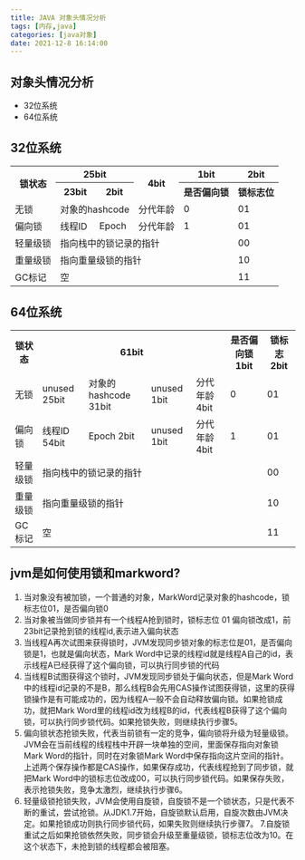 ```yaml
---
title: JAVA 对象头情况分析 
tags: [内存,java]
categories: [java对象]
date: 2021-12-8 16:14:00
---
```


## 对象头情况分析

- 32位系统
- 64位系统

## 32位系统

<table>
<tr>
<th rowspan="2">锁状态</th> <th colspan="2">25bit</th> <th rowspan="2">4bit</th> <th>1bit</th> <th>2bit</th>
</tr>
<tr>
 <th>23bit</th> <th >2bit</th> <th>是否偏向锁</th> <th>锁标志位</th>
</tr>
<tr>
 <td>无锁</td>  <td colspan="2">对象的hashcode</td> <td>分代年龄</td> <td>0</td> <td>01</td>
</tr>
<tr>
 <td>偏向锁</td>  <td>线程ID</td> <td>Epoch</td> <td>分代年龄</td>  <td>1</td> <td>01</td>
</tr>
<tr>
 <td>轻量级锁</td>  <td colspan="4">指向栈中的锁记录的指针</td> <td>00</td>
</tr>
<tr>
 <td>重量级锁</td>  <td colspan="4">指向重量级锁的指针</td> <td>10</td>
</tr>
<tr>
 <td>GC标记</td>  <td colspan="4">空</td> <td>11</td>
</tr>
</table>


## 64位系统

<table>
<tr>
<th >锁状态</th> <th colspan="4">61bit</th> <th >是否偏向锁 1bit</th> <th>锁标志 2bit</th>
</tr>
<tr>
 <td>无锁</td> <td>unused 25bit</td> <td >对象的hashcode 31bit</td> <td>unused 1bit </td> <td>分代年龄 4bit</td> <td>0</td> <td>01</td>
</tr>
<tr>
 <td>偏向锁</td>  <td>线程ID 54bit</td> <td>Epoch 2bit </td> <td>unused 1bit </td> <td>分代年龄 4bit</td>  <td>1</td> <td>01</td>
</tr>
<tr>
 <td>轻量级锁</td>  <td colspan="5">指向栈中的锁记录的指针</td> <td>00</td>
</tr>
<tr>
 <td>重量级锁</td>  <td colspan="5">指向重量级锁的指针</td> <td>10</td>
</tr>
<tr>
 <td>GC标记</td>  <td colspan="5">空</td> <td>11</td>
</tr>
</table>

## jvm是如何使用锁和markword?
 
1. 当对象没有被加锁，一个普通的对象，MarkWord记录对象的hashcode，锁标志位01，是否偏向锁0
2. 当对象被当做同步锁并有一个线程A抢到锁时，锁标志位 01 偏向锁改成1，前23bit记录抢到锁的线程id,表示进入偏向状态
3. 当线程A再次试图来获得锁时，JVM发现同步锁对象的标志位是01，是否偏向锁是1，也就是偏向状态，Mark Word中记录的线程id就是线程A自己的id，表示线程A已经获得了这个偏向锁，可以执行同步锁的代码
4. 当线程B试图获得这个锁时，JVM发现同步锁处于偏向状态，但是Mark Word中的线程id记录的不是B，那么线程B会先用CAS操作试图获得锁，这里的获得锁操作是有可能成功的，因为线程A一般不会自动释放偏向锁。如果抢锁成功，就把Mark Word里的线程id改为线程B的id，代表线程B获得了这个偏向锁，可以执行同步锁代码。如果抢锁失败，则继续执行步骤5。
5. 偏向锁状态抢锁失败，代表当前锁有一定的竞争，偏向锁将升级为轻量级锁。JVM会在当前线程的线程栈中开辟一块单独的空间，里面保存指向对象锁Mark Word的指针，同时在对象锁Mark Word中保存指向这片空间的指针。上述两个保存操作都是CAS操作，如果保存成功，代表线程抢到了同步锁，就把Mark Word中的锁标志位改成00，可以执行同步锁代码。如果保存失败，表示抢锁失败，竞争太激烈，继续执行步骤6。
6. 轻量级锁抢锁失败，JVM会使用自旋锁，自旋锁不是一个锁状态，只是代表不断的重试，尝试抢锁。从JDK1.7开始，自旋锁默认启用，自旋次数由JVM决定。如果抢锁成功则执行同步锁代码，如果失败则继续执行步骤7。
7.自旋锁重试之后如果抢锁依然失败，同步锁会升级至重量级锁，锁标志位改为10。在这个状态下，未抢到锁的线程都会被阻塞。






